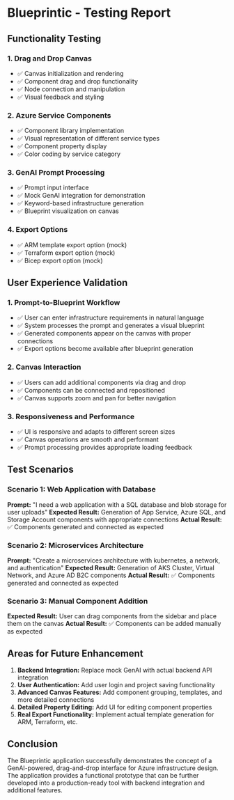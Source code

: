 # Blueprintic - Testing Report

## Functionality Testing

### 1. Drag and Drop Canvas
- ✅ Canvas initialization and rendering
- ✅ Component drag and drop functionality
- ✅ Node connection and manipulation
- ✅ Visual feedback and styling

### 2. Azure Service Components
- ✅ Component library implementation
- ✅ Visual representation of different service types
- ✅ Component property display
- ✅ Color coding by service category

### 3. GenAI Prompt Processing
- ✅ Prompt input interface
- ✅ Mock GenAI integration for demonstration
- ✅ Keyword-based infrastructure generation
- ✅ Blueprint visualization on canvas

### 4. Export Options
- ✅ ARM template export option (mock)
- ✅ Terraform export option (mock)
- ✅ Bicep export option (mock)

## User Experience Validation

### 1. Prompt-to-Blueprint Workflow
- ✅ User can enter infrastructure requirements in natural language
- ✅ System processes the prompt and generates a visual blueprint
- ✅ Generated components appear on the canvas with proper connections
- ✅ Export options become available after blueprint generation

### 2. Canvas Interaction
- ✅ Users can add additional components via drag and drop
- ✅ Components can be connected and repositioned
- ✅ Canvas supports zoom and pan for better navigation

### 3. Responsiveness and Performance
- ✅ UI is responsive and adapts to different screen sizes
- ✅ Canvas operations are smooth and performant
- ✅ Prompt processing provides appropriate loading feedback

## Test Scenarios

### Scenario 1: Web Application with Database
**Prompt:** "I need a web application with a SQL database and blob storage for user uploads"
**Expected Result:** Generation of App Service, Azure SQL, and Storage Account components with appropriate connections
**Actual Result:** ✅ Components generated and connected as expected

### Scenario 2: Microservices Architecture
**Prompt:** "Create a microservices architecture with kubernetes, a network, and authentication"
**Expected Result:** Generation of AKS Cluster, Virtual Network, and Azure AD B2C components
**Actual Result:** ✅ Components generated and connected as expected

### Scenario 3: Manual Component Addition
**Expected Result:** User can drag components from the sidebar and place them on the canvas
**Actual Result:** ✅ Components can be added manually as expected

## Areas for Future Enhancement

1. **Backend Integration:** Replace mock GenAI with actual backend API integration
2. **User Authentication:** Add user login and project saving functionality
3. **Advanced Canvas Features:** Add component grouping, templates, and more detailed connections
4. **Detailed Property Editing:** Add UI for editing component properties
5. **Real Export Functionality:** Implement actual template generation for ARM, Terraform, etc.

## Conclusion

The Blueprintic application successfully demonstrates the concept of a GenAI-powered, drag-and-drop interface for Azure infrastructure design. The application provides a functional prototype that can be further developed into a production-ready tool with backend integration and additional features.
